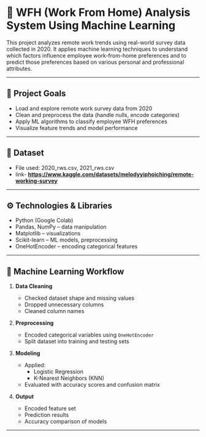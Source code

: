 # 🏡 WFH (Work From Home) Analysis System Using Machine Learning

This project analyzes remote work trends using real-world survey data collected in 2020. It applies machine learning techniques to understand which factors influence employee work-from-home preferences and to predict those preferences based on various personal and professional attributes.

---

## 📌 Project Goals

- Load and explore remote work survey data from 2020
- Clean and preprocess the data (handle nulls, encode categories)
- Apply ML algorithms to classify employee WFH preferences
- Visualize feature trends and model performance

---

## 📁 Dataset

- File used: 2020_rws.csv, 2021_rws.csv
- link- **https://www.kaggle.com/datasets/melodyyiphoiching/remote-working-survey**

---

## ⚙️ Technologies & Libraries

- Python (Google Colab)
- Pandas, NumPy – data manipulation
- Matplotlib – visualizations
- Scikit-learn – ML models, preprocessing
- OneHotEncoder – encoding categorical features

---

## 🧪 Machine Learning Workflow

1. **Data Cleaning**
   - Checked dataset shape and missing values
   - Dropped unnecessary columns
   - Cleaned column names

2. **Preprocessing**
   - Encoded categorical variables using `OneHotEncoder`
   - Split dataset into training and testing sets

3. **Modeling**
   - Applied:
     - Logistic Regression
     - K-Nearest Neighbors (KNN)
   - Evaluated with accuracy scores and confusion matrix

4. **Output**
   - Encoded feature set
   - Prediction results
   - Accuracy comparison of models

---
